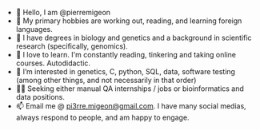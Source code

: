- 👋 Hello, I am @pierremigeon
- 🎉 My primary hobbies are working out, reading, and learning foreign languages.
- 🔬 I have degrees in biology and genetics and a background in scientific research (specifically, genomics).
- 🌱 I love to learn. I'm constantly reading, tinkering and taking online courses. Autodidactic.
- 👀 I’m interested in genetics, C, python, SQL, data, software testing (among other things, and not necessarily in that order)
- 👨‍💻 Seeking either manual QA internships / jobs or bioinformatics and data positions.
- 📫 Email me @ pi3rre.migeon@gmail.com. I have many social medias, always respond to people, and am happy to engage.

<!---
pierremigeon/pierremigeon is a ✨ special ✨ repository because its `README.md` (this file) appears on your GitHub profile.
You can click the Preview link to take a look at your changes.
--->
